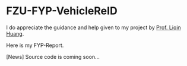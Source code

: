 # FZU-FYP-VehicleReID

I do appreciate the guidance and help given to my project by [Prof. Liqin Huang](http://itlab.fzu.edu.cn/gzl/ZhuanJi/TeacherInfo2.aspx?No=T96022).

Here is my FYP-Report.

[News] Source code is coming soon...
